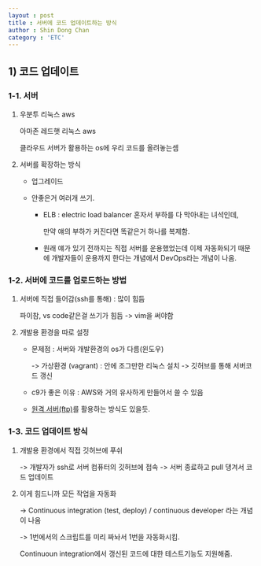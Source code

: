 ```yaml
---
layout : post
title : 서버에 코드 업데이트하는 방식
author : Shin Dong Chan
category : 'ETC'
---
```


## 1) 코드 업데이트

### 1-1. 서버

1. 우분투 리눅스 aws

   아마존 레드햇 리눅스 aws

   클라우드 서버가 활용하는 os에 우리 코드를 올려놓는셈

2. 서버를 확장하는 방식

   - 업그레이드

   - 안좋은거 여러개 쓰기.

     - ELB : electric load balancer 혼자서 부하를 다 막아내는 녀석인데,

       만약 얘의 부하가 커진다면 똑같은거 하나를 복제함.

     - 원래 얘가 있기 전까지는 직접 서버를 운용했었는데 이제 자동화되기 때문에 개발자들이 운용까지 한다는 개념에서 DevOps라는 개념이 나옴.

### 1-2. 서버에 코드를 업로드하는 방법

1. 서버에 직접 들어감(ssh를 통해) : 많이 힘듬

   파이참, vs code같은걸 쓰기가 힘듬 -> vim을 써야함

2. 개발용 환경을 따로 설정

   - 문제점 : 서버와 개발환경의 os가 다름(윈도우)

     -> 가상환경 (vagrant) : 안에 조그만한 리눅스 설치 -> 깃허브를 통해 서버코드 갱신

   - c9가 좋은 이유 : AWS와 거의 유사하게 만들어서 쓸 수 있음

   - [원격 서버(ftp)](https://gangnam-americano.tistory.com/26)를 활용하는 방식도 있을듯.

### 1-3. 코드 업데이트 방식

1. 개발용 환경에서 직접 깃허브에 푸쉬

   -> 개발자가 ssh로 서버 컴퓨터의 깃허브에 접속 -> 서버 종료하고 pull 댕겨서 코드 업데이트

2. 이게 힘드니까 모든 작업을 자동화

   -> Continuous integration (test, deploy) / continuous developer 라는 개념이 나옴

   -> 1번에서의 스크립트를 미리 짜놔서 1번을 자동화시킴.

   Continuoun integration에서 갱신된 코드에 대한 테스트기능도 지원해줌.